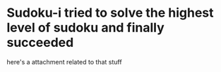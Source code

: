 # Sudoku-i tried to solve the highest level of sudoku and finally succeeded 
here's a attachment related to that stuff 
